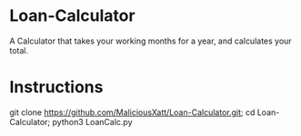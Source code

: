 # Loan-Calculator
A Calculator that takes your working months for a year, and calculates your total.
# Instructions
git clone https://github.com/MaliciousXatt/Loan-Calculator.git; cd Loan-Calculator; python3 LoanCalc.py
